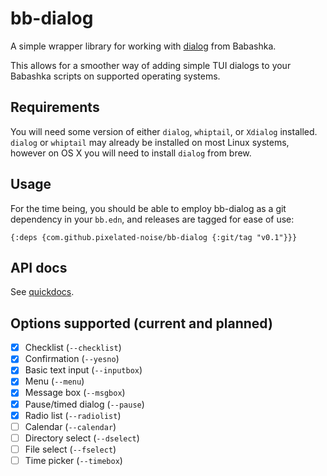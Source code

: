 # bb-dialog

A simple wrapper library for working with [dialog](https://invisible-island.net/dialog/manpage/dialog.html) from Babashka.

This allows for a smoother way of adding simple TUI dialogs to your Babashka scripts on supported operating systems.

## Requirements

You will need some version of either `dialog`, `whiptail`, or `Xdialog` installed. `dialog` or `whiptail` may already be installed on most 
Linux systems, however on OS X you will need to install `dialog` from brew. 

## Usage

For the time being, you should be able to employ bb-dialog as a git dependency in your `bb.edn`, and releases are tagged for ease of use:

```
{:deps {com.github.pixelated-noise/bb-dialog {:git/tag "v0.1"}}}
```

## API docs

See [quickdocs](docs/API.md).

## Options supported (current and planned)

- [x] Checklist (`--checklist`)
- [x] Confirmation (`--yesno`)
- [x] Basic text input (`--inputbox`)
- [x] Menu (`--menu`)
- [x] Message box (`--msgbox`)
- [x] Pause/timed dialog (`--pause`)
- [x] Radio list (`--radiolist`)
- [ ] Calendar (`--calendar`)
- [ ] Directory select (`--dselect`)
- [ ] File select (`--fselect`)
- [ ] Time picker (`--timebox`)
